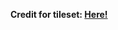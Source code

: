 <b>Credit for tileset: 
<a target="_blank" href="https://0x72.itch.io/dungeontileset-ii">Here!</a>
</b>
